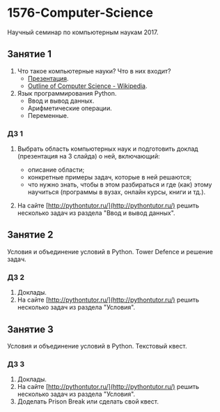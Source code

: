 # 1576-Computer-Science

Научный семинар по компьютерным наукам 2017.

## Занятие 1

1. Что такое компьютерные науки? Что в них входит?
   - [Презентация](https://github.com/roctbb/1576-Computer-Science/raw/master/%D0%9D%D0%98%D0%A1%20%D0%98%D0%A2%20-%20%D0%B7%D0%B0%D0%BD%D1%8F%D1%82%D0%B8%D0%B5%201.pdf).
   - [Outline of Computer Science - Wikipedia](https://en.wikipedia.org/wiki/Outline_of_computer_science).
2. Язык программирования Python.
   - Ввод и вывод данных.
   - Арифметические операции.
   - Переменные.
   
### ДЗ 1

1. Выбрать область компьютерных наук и подготовить доклад (презентация на 3 слайда) о ней, включающий:
   - описание области;
   - конкретные примеры задач, которые в ней решаются;
   - что нужно знать, чтобы в этом разбираться и где (как) этому научиться (программы в вузах, онлайн курсы, книги и тд.).
   
2. На сайте [http://pythontutor.ru/](http://pythontutor.ru/) решить несколько задач из раздела "Ввод и вывод данных".

## Занятие 2

Условия и объединение условий в Python. Tower Defence и решение задач.

### ДЗ 2

1. Доклады.
2. На сайте [http://pythontutor.ru/](http://pythontutor.ru/) решить несколько задач из раздела "Условия".

## Занятие 3

Условия и объединение условий в Python. Текстовый квест.

### ДЗ 3

1. Доклады.
2. На сайте [http://pythontutor.ru/](http://pythontutor.ru/) решить несколько задач из раздела "Условия".
3. Доделать Prison Break или сделать свой квест.

